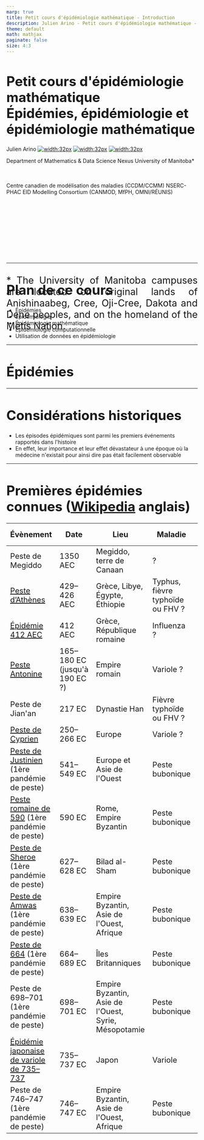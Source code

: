 ```yaml
---
marp: true
title: Petit cours d'épidémiologie mathématique - Introduction
description: Julien Arino - Petit cours d'épidémiologie mathématique - Cours 01 - Introduction
theme: default
math: mathjax
paginate: false
size: 4:3
---
```


<style>
  section {
  font-size: 28px;
  padding-left: 40px;
  padding-right: 50px;
  padding-top: 20px;
  padding-bottom: 20px;
  }
  h1 {
  font-size: 35px;
  # color: #09c;
  }
  h2 {
  font-size: 40px;
  }
  .theorem {
    text-align:justify;
    background-color:#16a085;
    border-radius:20px;
    padding:10px 20px 10px 20px;
    box-shadow: 0px 1px 5px #999;  margin-bottom: 10px;
  }
  .definition {
    text-align:justify;
    background-color:#ededde;
    border-radius:20px;
    padding:10px 20px 10px 20px;
    box-shadow: 0px 1px 5px #999;
    margin-bottom: 10px;
  }
  img[alt~="center"] {
    display: block;
    margin: 0 auto;
  }
</style>

<!-- _backgroundImage: "linear-gradient(to top, #85110d, 1%, white)" -->
# Petit cours d'épidémiologie mathématique<br/><!--fit-->Épidémies, épidémiologie et épidémiologie mathématique

Julien Arino [![width:32px](https://raw.githubusercontent.com/julien-arino/petit-cours-epidemio-mathematique/main/FIGS/email-round.png)](mailto:Julien.Arino@umanitoba.ca) [![width:32px](https://raw.githubusercontent.com/julien-arino/petit-cours-epidemio-mathematique/main/FIGS/world-wide-web.png)](https://julien-arino.github.io/) [![width:32px](https://raw.githubusercontent.com/julien-arino/petit-cours-epidemio-mathematique/main/FIGS/github-icon.png)](https://github.com/julien-arino)

Department of Mathematics & Data Science Nexus
University of Manitoba*

<div style = "font-size:18px; margin-top:-10px; padding-bottom:30px;"></div>

Centre canadien de modélisation des maladies (CCDM/CCMM)
NSERC-PHAC EID Modelling Consortium (CANMOD, MfPH, OMNI/RÉUNIS)

<div style = "text-align: justify; position: relative; bottom: -5%; font-size:25px;">
* The University of Manitoba campuses are located on original lands of Anishinaabeg, Cree, Oji-Cree, Dakota and Dene peoples, and on the homeland of the Métis Nation.</div>

---

<!-- _backgroundImage: "radial-gradient(white,80%,#f1c40f)" -->
# Plan de ce cours

- Épidémies
- Épidémiologie
- Épidémiologie mathématique
- Épidémiologie computationnelle
- Utilisation de données en épidémiologie

---

<!-- _backgroundImage: "linear-gradient(to bottom, #f1c40f, 20%, white)" -->
# <!--fit-->Épidémies

---

# Considérations historiques

- Les épisodes épidémiques sont parmi les premiers événements rapportés dans l'histoire
- En effet, leur importance et leur effet dévastateur à une époque où la médecine n'existait pour ainsi dire pas était facilement observable

---

# <!--fit-->Premières épidémies connues ([Wikipedia](https://en.wikipedia.org/wiki/List_of_epidemics) anglais)

<style scoped>
table {
    height: 100%;
    width: 100%;
    font-size: 20px;
}
</style>

| Évènement | Date | Lieu | Maladie | Mortalité (estimée) |
|---|---|---|---|---|
| Peste de Megiddo | 1350 AEC | Megiddo, terre de Canaan | ? | ? | 
| [Peste d’Athènes](https://en.wikipedia.org/wiki/Plague_of_Athens) | 429–426 AEC | Grèce, Libye, Égypte, Éthiopie | Typhus, fièvre typhoïde ou FHV ? |  75 000–100 000 |
| [Épidémie 412 AEC](https://en.wikipedia.org/wiki/412_BC_epidemic) |412 AEC | Grèce, République romaine | Influenza ? | ? |
| [Peste Antonine](https://en.wikipedia.org/wiki/Antonine_Plague) | 165–180 EC (jusqu'à 190 EC ?) | Empire romain | Variole ? | 5–10 million |
| Peste de Jian'an | 217 EC | Dynastie Han | Fièvre typhoïde ou FHV ? | ? |
| [Peste de Cyprien](https://en.wikipedia.org/wiki/Plague_of_Cyprian) | 250–266 EC | Europe | Variole ? | ? |
| [Peste de Justinien](https://en.wikipedia.org/wiki/Plague_of_Justinian) (1ère pandémie de peste) | 541–549 EC | Europe et Asie de l'Ouest | Peste bubonique | 15–100 million (25–60% de la population Européenne) | 
| [Peste romaine de 590](https://en.wikipedia.org/wiki/Roman_Plague_of_590) (1ère pandémie de peste) | 590 EC | Rome, Empire Byzantin | Peste bubonique | ? |
| [Peste de Sheroe](https://en.wikipedia.org/wiki/Plague_of_Sheroe) (1ère pandémie de peste) | 627–628 EC | Bilad al-Sham | Peste bubonique | 25 000+ |
| [Peste de Amwas](https://en.wikipedia.org/wiki/Plague_of_Amwas) (1ère pandémie de peste) | 638–639 EC | Empire Byzantin, Asie de l'Ouest, Afrique | Peste bubonique | 25 000+ |
| [Peste de 664](https://en.wikipedia.org/wiki/Plague_of_664) (1ère pandémie de peste)  | 664–689 EC | Îles Britanniques | Peste bubonique | ? |
| Peste de 698–701 (1ère pandémie de peste) | 698–701 EC | Empire Byzantin, Asie de l'Ouest, Syrie, Mésopotamie | Peste bubonique | ? |
| [Épidémie japonaise de variole de 735–737](https://en.wikipedia.org/wiki/735%E2%80%93737_Japanese_smallpox_epidemic) | 735–737 EC | Japon | Variole | 2 million (approx. 1/3 de la population japonaise) | 
| Peste de 746–747 (1ère pandémie de peste) | 746–747 EC | Empire Byzantin, Asie de l'Ouest, Afrique | Peste bubonique | ? |

---

# <!--fit-->Principales épidémies en termes de coût humain

<style scoped>
table {
    height: 100%;
    width: 100%;
    font-size: 20px;
}
</style>

| Rang | Épidémie/pandémie | Maladie | Coût humain | Mortalité globale | Mortalité régionale | Date | Lieux |
|:---:|---|---|---|---|---|:---:|---|
| 1 | Grande peste | Peste bubonique | 75-200 M |17-54% | 30-60% de la population européenne | 1346-1353 | Europe, Asie et Afrique du Nord |
| 2 | Grippe espagnole | Influenza A/H1N1 |  17-100 M |1-5.4% | | 1918-1920 | Monde |
| 3 | Peste de Justinien | Peste bubonique | 15-100 M |7-56% | 25-60% de la population Européenne | 541-549 |Afrique du Nord, Europe et Asie de l'Est |
| 4 | VIH/SIDA | VIH/SIDA | 36.3 M (en 2020) | Changement population totale trop important pour calculer | | 1981-présent | Monde |
| 5 | COVID-19 | SARS-CoV-2 | 6.3-25 M (au 21 mai 2022) | 0.1-0.3% || 2019-présent | Monde |
| 6 | 3ème pandémie de peste | Peste bubonique | 12-15 M | | | 1855-1960 | Monde |
| 7 | Épidémie de Cocoliztli de 1545-1548 | Cocoliztli | 5-15 M | 1-3% | 27-80% de la population du Mexique | 1545-1548 | Mexique |
| 8 | Peste Antonine | Variole ou rougeole | 5-10 M | 3-6 | 25-33% de la population Romaine | 165-180 (peut être 190) | Empire Romain |
| 9 | Épidémie de variole du Mexique de 1520 | Variole | 5-8 M | 1-2% | 23-37% de la population du Mexique |1519-1520 | Mexique |
| 10 | Épidémie de typhus de Russie de 1918-1922 | Typhus | 2-3 M | 0.1-0.16% | 1-1.6% de la population Russe |1918-1922 | URSS |
| 11 | Pandémie d'influenza de 1957-1958 | Influenza A/H2N2 | 1-4 M | 0.03–0.1%| | 1957-1958 | Monde |
| 12 | Grippe de Hong Kong | Influenza A/H3N2 | 1-4 M | 0.03-0.1% | | 1968-1969 | Monde |
| 13 | Épidémie de Cocoliztli de 1576 | Cocoliztli | 2-2.5 M | 0.4-0.5% | 50% de la population du Mexique | 1576-1580 | Mexique |
| 14 | Épidémie japonaise de variole de 735-737 | Variole | 2 M | 1% | 33% de la population du Japon | 735-737 | Japon |
| 15 | Peste perse de 1772-1773 | Peste bubonique | 2 M | 0.2–0.3% | | 1772-1773 | Perse |
| 16 | Peste de Naples (1656) | Peste bubonique | 1.25 M | 0.2% | | 1656-1658 | Sud de l'Italie |
| 17 | Pandémie de choléra de 1846-1860 | Choléra | 1+ M | 0.08% | | 1846-1860 | Monde |
| 18 | Peste italienne de 1629-1631 | Peste bubonique |1 M | 0.2% | | 1629-1631 | Italie |
| 19 | Pandémie de grippe de 1889-1890 |Influenza (en doute) | 1 M | 0.07% | | 1889-1890 | Monde |

---

# Les "grandes endémiques"

- Tuberculose (TB). En 2020, on estime 10 M de cas de TB active, entraînant 1.5 M décès
- Paludisme (*malaria*): 229 M de cas et 409 000 décès en 2019


---

# Les maladies tropicales négligées (NTD)

Souvent des maladies endémiques, parfois causes de mortalité majeure, mais hors de l’œil des pays riches. De [Wikipedia](https://fr.wikipedia.org/wiki/Maladies_tropicales_négligées), sachant que la liste précise varie selon les auteurs :

<style scoped>
table {
    height: 100%;
    width: 100%;
    font-size: 20px;
}
</style>

| | | | 
|---|---|---|
| [Ulcère de Buruli](https://fr.wikipedia.org/wiki/Ulc%C3%A8re_de_Buruli) | [Maladie de Chagas](https://fr.wikipedia.org/wiki/Maladie_de_Chagas) | Dengue & Chikungunya | 
| [Dracunculose](https://fr.wikipedia.org/wiki/Dracunculose) | Echinococcosis | Yaws |
| Fascioliasis | [Trypanosomiase](https://fr.wikipedia.org/wiki/Maladie_du_sommeil) | [Leishmaniose](https://fr.wikipedia.org/wiki/Leishmaniose) | 
| [Lèpre](https://fr.wikipedia.org/wiki/L%C3%A8pre) | [Filariose lymphatique](https://fr.wikipedia.org/wiki/Filariose_de_Bancroft) | Onchocerciasis |
| Rabies | Schistosomiasis | Soil-transmitted helminthiasis | 
Cysticercosis | Trachoma | Scabies and other ectoparasites |
| Snakebite envenoming | Mycetoma and deep mycoses |

---

<!-- _backgroundImage: "linear-gradient(to bottom, #f1c40f, 20%, white)" -->
# <!--fit-->Épidémiologie

- Qui, quand et où?
- Lutte contre les infections

---

# Définition

> L'**épidémiologie** est une discipline scientifique qui étudie les problèmes de santé dans les populations humaines, leur fréquence, leur distribution dans le temps et dans l’espace, ainsi que les facteurs exerçant une influence sur la santé et les maladies de populations [[Wikipedia](https://fr.wikipedia.org/wiki/Épidémiologie)]

> Epidemiology is the study of how often diseases occur in different groups of people and why. Epidemiological information is used to plan and evaluate strategies to prevent illness and as a guide to the management of patients in whom disease has already developed [[BMJ](https://www.bmj.com/about-bmj/resources-readers/publications/epidemiology-uninitiated/1-what-epidemiology)]

Étymologie: du Grec *epi* (*au-dessus, parmi*), *demos* (*peuple, district*) et *logos* (*mot, discours*)


---

<!-- _backgroundImage: "linear-gradient(to bottom, #156C26, 20%, white)" -->
# <!--fit-->Qui, quand et où ?

---

# Qui, quand et où ?

Rappelons une partie de la définition Wikipedia
> L'**épidémiologie** est une discipline scientifique qui étudie les problèmes de santé dans les populations humaines, leur fréquence, leur distribution dans le temps et dans l’espace

Ainsi, on cherche à identifier
- les populations concernées (*qui*)
- la chronologie de la propagation (*quand*)
- la localisation de la propagation (*où*)

---

Domaine terminologiquement lourd. Quelques pistes pour les mathématiciens:
- Milwid et al. [Toward standardizing a lexicon of infectious disease modeling terms](https://doi.org/10.3389/fpubh.2016.00213). Frontiers in Public Health 2016
- Moghadas and Laskowski. [Review of terms used in modelling influenza infection](https://nccid.ca/wp-content/uploads/sites/2/2015/03/ReviewTermsFluWEB.pdf). NCCID 2014

---

# Qui?

- **Épidémiologie** est le terme typiquement employé lorsque l'on parle d'humains, bien qu'il soit aussi employé parfois quand on cherche une description simple; p.ex., épidémiologie des maladies des plantes
- **Épizootie**: relatif à une maladie qui est temporairement prévalente et largement répandue dans une population animale
- **Panzootie** est comme une pandémie pour les animaux
- **Une seule santé**: considère la santé des humains, des animaux et de leur environnement (y compris les plantes)

---

![bg contain 55%](https://els-jbs-prod-cdn.jbs.elsevierhealth.com/cms/attachment/f4abefee-9839-4a6c-8e19-57ce0e85c304/gr1_lrg.jpg "https://doi.org/10.1016/S0140-6736(20)31027-8")

---

# Incidence & Prévalence (quand?)

**Incidence**: nombre de nouveaux cas dans une population générés pendant une certaine période de temps

**Prévalence**: nombre de cas d'une maladie présents dans une population à un certain instant

---

# Courbes épidémiques

- Utilisées pour compter les nouveaux cas en fonction du temps
- Peu de cas: typiquement "individualisées" (diagrammes en batons)
- Beaucoup de cas: courbe continue

---

![bg contain](https://media.springernature.com/full/springer-static/image/art%3A10.1038%2Fs41591-020-1092-0/MediaObjects/41591_2020_1092_Fig1_HTML.png?as=webp)

<!-- https://doi.org/10.1038/s41591-020-1092-0 -->

---

![bg contain](https://www.science.org/cms/10.1126/science.abf8832/asset/c20b60b8-4867-4cbb-80ba-a4e6a80135e1/assets/graphic/371_27_f1.jpeg)

<!-- https://doi.org/10.1126/science.abf8832 -->

---

# Un peu de terminologie pour "où?"

- **Épidémie**: maladies qui *traversent* une population
- **Pandémie**: épidémie qui s'est étendue à une grande région, p.ex., plusieurs continents ou le monde entier
- **Endémie**: maladies qui *résident dans* une population
- On ne dit pas "panendémie"

---

![bg left:50%](https://upload.wikimedia.org/wikipedia/commons/c/c7/Snow-cholera-map.jpg)

# <!--fit-->Où? [Épidémie de cholera de 1854](https://fr.wikipedia.org/wiki/Épidémie_de_choléra_de_Broad_Street)

Épidémie de cholera près de Broad Street, Londres (GB)

Étudiée par [John Snow](https://en.wikipedia.org/wiki/John_Snow)

> I found that nearly all the deaths had taken place within a short distance of the [Broad Street] pump

---

# Les différentes phases de la propagation

- Maladie qui se propage: quelques cas isolés
- Éruption (*outbreak*): le nombre de cas augmente rapidement localement
- Épidémie: augmentation et propagation rapide d’une maladie infectieuse et contagieuse dans une région donnée
- Endémie: persistance habituelle d’une maladie infectieuse et contagieuse dans une région donnée
- Pandémie: épidémie qui s’étend au-delà des frontières des pays et qui peut se répandre sur un continent, un hémisphère ou dans le monde entier

---

![bg contain](https://julien-arino.github.io/petit-cours-epidemio-mathematique/FIGS/resume_outbreak_epidemie_pandemie.png)

---

# [Phases OMS d'une pandémie (influenza)](https://www.ncbi.nlm.nih.gov/books/NBK143061/)

<style>
    .heatMap {
        overflow:scroll;
    }
    .heatMap th {
        background: grey;
    }
    .heatMap tr:nth-child(1) { background: green;}
    .heatMap tr:nth-child(2) { background: green;}
    .heatMap tr:nth-child(3) { background: yellow;}
    .heatMap tr:nth-child(4) { background: yellow;}
    .heatMap tr:nth-child(5) { background: orange;}
    .heatMap tr:nth-child(6) { background: red;}
</style>

<div class="heatMap">

| Période | Phase | Description |
|:---|:---:|:---|
| Interpandémie | 1 | Pas de rapports d'infection d'humains par un virus influenza animal circulant dans une population animale |
| | 2 | Un virus influenza animal circulant dans une population domestiquée ou sauvage a été observé comme causant des infections chez les humains et a par conséquent un potentiel pandémique |
| Alerte pandémique | 3 | Un virus influenza recombinant animal ou humain-animal a provoqué des cas sporadiques ou des petits clusters de cas chez l'humain, mais n'a pas entraîné de transmissions humain-à-humain (H2H) à un niveau suffisant pour maintenir des explosions (*outbreaks*) au niveau de la communauté |
| | 4 | La transmission H2H d'un virus influenza recombinant animal ou humain-animal capable de propagation soutenue au niveau des communautés, est vérifiée |
| | 5 | Le virus identifié a provoqué des explosions soutenues au niveau des communautés dans au moins 2 pays dans 1 région OMS |
| Pandémie | 6 | En plus des critères de la Phase 5, le même virus a provoqué des explosions soutenues au niveau des communautés dans au moins 1 autre pays dans une région OMS différente |
</div>

---

<!-- _backgroundImage: "linear-gradient(to bottom, #156C26, 20%, white)" -->
# <!--fit-->Lutte contre les infections

---

# Lutte contre les infections

Revenons à présent sur la définition du [BMJ](https://www.bmj.com/about-bmj/resources-readers/publications/epidemiology-uninitiated/1-what-epidemiology):

> Epidemiological information is used to plan and evaluate **strategies to prevent illness** and as a guide to the **management of patients** in whom disease has already developed

- Prévention des maladies
    - Mesures prophylactiques
    - Vaccination
- Gestion de la maladie
    - Prévention de la propagation (e.g., en hôpital)
    - Traitement

---

# Immunisation

- Variole première maladie pour laquelle le procédé est connu
- Mentionné dans un livre chinois de 1549
- Chine: vésicules pulvérisées soufflées dans le nez des individus sains; mortalité induite par la variolisation non négligeable (0.5-2%) mais plus bas que normal (20%)
- 1798:  Edward Jenner introduit une inoculation plus sûre avec la variole de la vache (vaccination)
- 1880s: Pasteur étend la vaccination au cholera du poulet et l'anthrax chez l'animal et la rage chez l'humain

L'*immunité de groupe* n'était pas un concept à cette époque, on utilisait donc ça pour la protection individuelle seulement

---

<div style = "position: relative; top: -54%; padding-bottom:60px; font-size:40px">

Cas de rougeole (*measles*) aux USA
</div>

![bg contain](https://julien-arino.github.io/assets/img/measles_US_1944_2019.png)

--- 

<!-- _backgroundImage: "linear-gradient(to bottom, #f1c40f, 20%, white)" -->
# <!--fit-->Épidémiologie mathématique

---

# Un domaine assez ancien ..

.. mais qui a vraiment émergé seulement assez récemment!

Difficile de faire un historique avant d'avoir introduit les notions élémentaires, donc ici je touche à peine au sujet

---

![bg right:40%](https://raw.githubusercontent.com/julien-arino/petit-cours-epidemio-mathematique/main/FIGS/Bernoulli-1760-first_page.jpg)

# Daniel Bernoulli (1760)

- [Scan BNF](https://gallica.bnf.fr/ark:/12148/bpt6k3558n/f220.item) ou [pdf](https://julien-arino.github.io/assets/pdf/Bernoulli-1760.pdf)
- Probablement le premier modèle épidémique
- Traite de l'inoculation contre la petite vérole (*smallpox*)

---

![bg left:30%](https://raw.githubusercontent.com/julien-arino/petit-cours-epidemio-mathematique/main/FIGS/RonaldRoss_WellcomeCollection.jpg)
# Ross (début 20ème siècle)

- 20 août 1897: observe des parasites du paludisme (*malaria*) dans le système digestif d'un moustique nourri quelques jours auparavant sur un humain positif au palu
- Prix Nobel de médecine 1902
- S'intéresse à des modèles mathématiques pour l'éradication du palu; voir [ce papier de 2012](https://www.ncbi.nlm.nih.gov/pmc/articles/PMC3320609/pdf/ppat.1002588.pdf) pour un peu d'histoire

---

# Kermack et McKendrick (1927+)

- Probablement l'un des plus grands tournants en épi-math
- Nous passons ceci en détail dans le [Cours 02](https://julien-arino.github.io/petit-cours-epidemio-mathematique/2022_04_3MC_EpiModelling_L02_BasicMathEpi.html)
- Série de papiers commençant en 1927
  - On considère un cas particulier, le plus connu, mais c'est juste la partie émergée de l'iceberg de leur travail

---

# Macdonald, Dietz et le paludisme 

- On lira par exemple [ce papier](https://doi.org/10.1371/journal.ppat.1002588), qui présente une histoire du développement du modèle dit de Ross-Macdonald
- Klaus Dietz a aussi beaucoup travaillé sur le paludisme

---

# <!--fit-->De l'activité plus tard, mais peu avant les années 1990

- Notons toutefois que les grandes lignes directrices ont été déjà mises en évidence depuis les années 1970
- Une erreur terminologique sur laquelle je reviendrai ($E$ pour *individus exposés* qui devraient être *individus latents*) date de cette première *période héroïque* :)
- Explosion ces dernières années
- Depuis le début de COVID-19: c'est dingue..!

---

<!-- _backgroundImage: "linear-gradient(to bottom, #f1c40f, 20%, white)" -->
# <!--fit-->Épidémiologie computationnelle

---

# Une tendance plus récente

- Quelques travaux numériques $\leq$ 1980s, principalement simulation de modèles mathématiques
  - Baroyan, Rvachev et al. [Computer modelling of influenza epidemics for the whole country (USSR)](https://doi.org/10.2307/1426167). *Advances in Applied Probability* (1971)
  - Rvachev & Longini. [A mathematical model for the global spread of influenza](https://doi.org/10.1016/0025-5564(85)90064-1). *Mathematical Biosciences* (1986)
  - Flahault, Letrait et al. [Modelling the 1985 influenza epidemic in France](https://doi.org/10.1002/sim.4780071107). *Statistics in Medicine* (1988)
- De plus en plus fréquent, au point que maintenant certaines études sont uniquement basées sur les simulations

---

<!-- _backgroundImage: "linear-gradient(to bottom, #f1c40f, 20%, white)" -->
# <!--fit-->Utilisation de données en épidémiologie

---

# <!-- fit -->A toujours eu lieu, en cours de transformation

- L'épidémiologie a depuis longtemps utilisé et nécessité des données
- Bien des avancées en statistiques y ont leur motivation
- Les données sont en général meilleures pour les maladies chroniques que pour les maladies infectieuses
- Surveillance quasi-temps-réel des maladies infectieuses a lieu depuis les années 1980 (p.ex., Réseau Sentinelles)
- SARS-CoV-1 a vu le début d'un mouvement vers une disponibilité temps-réel des données de maladies infectieuses
- Avec SARS-CoV-2, le système a vraiment progressé et implique maintenant de la "science citoyenne" et des initiatives gouvernementales type Open Data